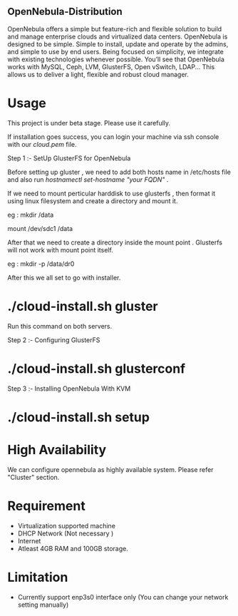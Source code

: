 ## OpenNebula-Distribution
OpenNebula offers a simple but feature-rich and flexible solution to build and manage enterprise clouds and virtualized data centers. OpenNebula is designed to be simple. Simple to install, update and operate by the admins, and simple to use by end users. Being focused on simplicity, we integrate with existing technologies whenever possible. You’ll see that OpenNebula works with MySQL, Ceph, LVM, GlusterFS, Open vSwitch, LDAP... This allows us to deliver a light, flexible and robust cloud manager.

# Usage

This project is under beta stage. Please use it carefully. 

If installation goes success, you can login your machine via ssh console with our *cloud.pem* file.

Step 1 :- SetUp GlusterFS for OpenNebula

  Before setting up gluster , we need to add both hosts name in /etc/hosts file and also run *hostnamectl set-hostname "your FQDN"* .
  
  If we need to mount perticular harddisk to use glusterfs , then format it using linux filesystem and create a directory and mount it.
  
  eg : mkdir /data
  
 mount /dev/sdc1 /data

  After that we need to create a directory inside the mount point . Glusterfs will not work with mount point itself.
  
  eg : mkdir -p /data/dr0
  
  After this we all set to go with installer. 
  
  # ./cloud-install.sh gluster
  
  Run this command on both servers.
  
Step 2 :- Configuring GlusterFS  

  # ./cloud-install.sh glusterconf
  
Step 3 :- Installing OpenNebula With KVM

  # ./cloud-install.sh setup

# High Availability

We can configure opennebula as highly available system. Please refer "Cluster" section.
  
# Requirement

* Virtualization supported machine
* DHCP Network (Not necessary )
* Internet
* Atleast 4GB RAM and 100GB storage.

# Limitation

* Currently support enp3s0 interface only (You can change your network setting manually)

